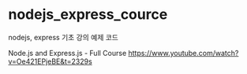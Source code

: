 # nodejs_express_cource
nodejs, express 기초 강의 예제 코드


Node.js and Express.js - Full Course
https://www.youtube.com/watch?v=Oe421EPjeBE&t=2329s